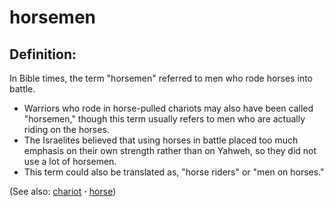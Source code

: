 # horsemen #

## Definition: ##

In Bible times, the term "horsemen" referred to men who rode horses into battle.

* Warriors who rode in horse-pulled chariots may also have been called "horsemen," though this term usually refers to men who are actually riding on the horses.
* The Israelites believed that using horses in battle placed too much emphasis on their own strength rather than on Yahweh, so they did not use a lot of horsemen.
* This term could also be translated as, "horse riders" or "men on horses."

(See also: [chariot](../other/chariot.md) **·** [horse](../other/horse.md))

